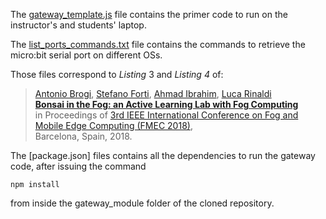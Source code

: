 The [gateway_template.js](https://github.com/di-unipi-socc/bonsaifog/blob/master/gateway_module/gateway_template.js) file contains the primer code to run on the instructor's and students' laptop. 

The [list_ports_commands.txt](https://github.com/di-unipi-socc/bonsaifog/blob/master/gateway_module/list_ports_commands.txt) file contains the commands to retrieve the micro:bit serial port on different OSs.

Those files correspond to _Listing_ 3 and _Listing 4_ of:

> [Antonio Brogi](http://pages.di.unipi.it/brogi), [Stefano Forti](http://pages.di.unipi.it/forti), [Ahmad Ibrahim](http://pages.di.unipi.it/ibrahim), [Luca Rinaldi](http://lucar.in) <br>
> **[Bonsai in the Fog: an Active Learning Lab with Fog Computing](http://pages.di.unipi.it/forti//research/)** <br>
> in Proceedings of [3rd IEEE International Conference on Fog and Mobile Edge Computing (FMEC 2018)](http://emergingtechnet.org/FMEC2018/), <br>
> Barcelona, Spain, 2018.

The [package.json] files contains all the dependencies to run the gateway code, after issuing the command
```
npm install
```
from inside the gateway_module folder of the cloned repository.
